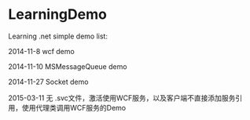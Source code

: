 LearningDemo
============

Learning .net  simple demo
list:

 2014-11-8  wcf demo
 
 2014-11-10 MSMessageQueue demo
 
 2014-11-27 Socket demo

 2015-03-11 无 .svc文件，激活使用WCF服务，以及客户端不直接添加服务引用，使用代理类调用WCF服务的Demo 
